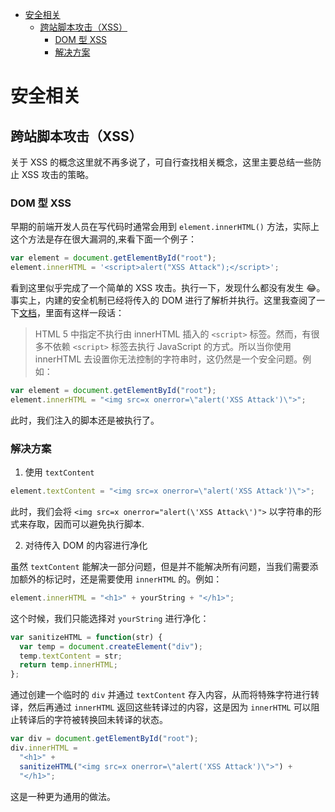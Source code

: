 <!-- TOC -->

- [安全相关](#安全相关)
    - [跨站脚本攻击（XSS）](#跨站脚本攻击xss)
        - [DOM 型 XSS](#dom-型-xss)
        - [解决方案](#解决方案)

<!-- /TOC -->

# 安全相关

## 跨站脚本攻击（XSS）

关于 XSS 的概念这里就不再多说了，可自行查找相关概念，这里主要总结一些防止 XSS 攻击的策略。

### DOM 型 XSS

早期的前端开发人员在写代码时通常会用到 `element.innerHTML()` 方法，实际上这个方法是存在很大漏洞的,来看下面一个例子：

```js
var element = document.getElementById("root");
element.innerHTML = '<script>alert("XSS Attack");</script>';
```

看到这里似乎完成了一个简单的 XSS 攻击。执行一下，发现什么都没有发生 😂。事实上，内建的安全机制已经将传入的 DOM 进行了解析并执行。这里我查阅了一下[文档](https://developer.mozilla.org/zh-CN/docs/Web/API/Element/innerHTML)，里面有这样一段话：

> HTML 5 中指定不执行由 innerHTML 插入的 `<script>` 标签。然而，有很多不依赖 `<script>` 标签去执行 JavaScript 的方式。所以当你使用 innerHTML 去设置你无法控制的字符串时，这仍然是一个安全问题。例如：

```js
var element = document.getElementById("root");
element.innerHTML = "<img src=x onerror=\"alert('XSS Attack')\">";
```

此时，我们注入的脚本还是被执行了。

### 解决方案

1. 使用 `textContent`

```js
element.textContent = "<img src=x onerror=\"alert('XSS Attack')\">";
```

此时，我们会将 `<img src=x onerror="alert(\'XSS Attack\')">` 以字符串的形式来存取，因而可以避免执行脚本.

2. 对待传入 DOM 的内容进行净化

虽然 `textContent` 能解决一部分问题，但是并不能解决所有问题，当我们需要添加额外的标记时，还是需要使用 `innerHTML` 的。例如：

```js
element.innerHTML = "<h1>" + yourString + "</h1>";
```

这个时候，我们只能选择对 `yourString` 进行净化：

```js
var sanitizeHTML = function(str) {
  var temp = document.createElement("div");
  temp.textContent = str;
  return temp.innerHTML;
};
```

通过创建一个临时的 `div` 并通过 `textContent` 存入内容，从而将特殊字符进行转译，然后再通过 `innerHTML` 返回这些转译过的内容，这是因为 `innerHTML` 可以阻止转译后的字符被转换回未转译的状态。

```js
var div = document.getElementById("root");
div.innerHTML =
  "<h1>" +
  sanitizeHTML("<img src=x onerror=\"alert('XSS Attack')\">") +
  "</h1>";
```

这是一种更为通用的做法。
